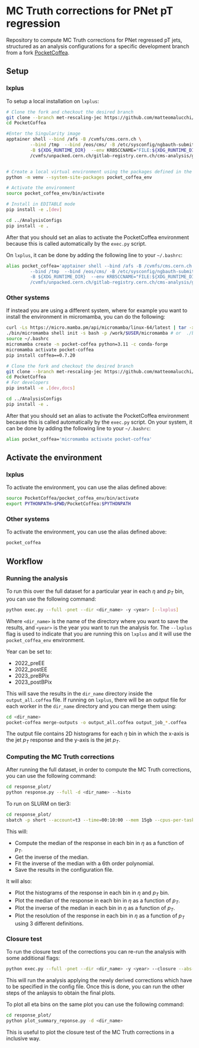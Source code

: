 # MC Truth corrections for PNet pT regression

Repository to compute MC Truth corrections for PNet regressed pT jets, structured as an analysis configurations for a specific development branch from a fork [PocketCoffea](https://github.com/PocketCoffea/PocketCoffea/tree/main).

## Setup

### lxplus
To setup a local installation on `lxplus`:
```bash
# Clone the fork and checkout the desired branch
git clone --branch met-rescaling-jec https://github.com/matteomalucchi/PocketCoffea.git
cd PocketCoffea

#Enter the Singularity image
apptainer shell --bind /afs -B /cvmfs/cms.cern.ch \
         --bind /tmp  --bind /eos/cms/ -B /etc/sysconfig/ngbauth-submit \
         -B ${XDG_RUNTIME_DIR}  --env KRB5CCNAME="FILE:${XDG_RUNTIME_DIR}/krb5cc"  \
         /cvmfs/unpacked.cern.ch/gitlab-registry.cern.ch/cms-analysis/general/pocketcoffea:lxplus-el9-stable


# Create a local virtual environment using the packages defined in the apptainer image
python -m venv --system-site-packages pocket_coffea_env

# Activate the environment
source pocket_coffea_env/bin/activate

# Install in EDITABLE mode
pip install -e .[dev]

cd ../AnalysisConfigs
pip install -e .
```

After that you should set an alias to activate the PocketCoffea environment because this is called automatically by the `exec.py` script. 

On `lxplus`, it can be done by adding the following line to your `~/.bashrc`:

```bash
alias pocket_coffea='apptainer shell --bind /afs -B /cvmfs/cms.cern.ch \
         --bind /tmp  --bind /eos/cms/ -B /etc/sysconfig/ngbauth-submit \
         -B ${XDG_RUNTIME_DIR}  --env KRB5CCNAME="FILE:${XDG_RUNTIME_DIR}/krb5cc"  \
         /cvmfs/unpacked.cern.ch/gitlab-registry.cern.ch/cms-analysis/general/pocketcoffea:lxplus-el9-stable'
```

### Other systems

If instead you are using a different system, where for example you want to install the environment in micromamba, you can do the following:

```bash
curl -Ls https://micro.mamba.pm/api/micromamba/linux-64/latest | tar -xvj bin/micromamba
./bin/micromamba shell init -s bash -p /work/$USER/micromamba # or  ./bin/micromamba shell init -s bash -r ~/micromamba
source ~/.bashrc
micromamba create -n pocket-coffea python=3.11 -c conda-forge
micromamba activate pocket-coffea
pip install coffea==0.7.20

# Clone the fork and checkout the desired branch
git clone --branch met-rescaling-jec https://github.com/matteomalucchi/PocketCoffea.git
cd PocketCoffea
# For developers
pip install -e .[dev,docs]

cd ../AnalysisConfigs
pip install -e .
```

After that you should set an alias to activate the PocketCoffea environment because this is called automatically by the `exec.py` script.
On your system, it can be done by adding the following line to your `~/.bashrc`:

```bash
alias pocket_coffea='micromamba activate pocket-coffea'
```

## Activate the environment
### lxplus
To activate the environment, you can use the alias defined above:

```bash
source PocketCoffea/pocket_coffea_env/bin/activate
export PYTHONPATH=$PWD/PocketCoffea:$PYTHONPATH
```

### Other systems
To activate the environment, you can use the alias defined above:

```bash
pocket_coffea
```


## Workflow
### Running the analysis
To run this over the full dataset for a particular year in each $\eta$ and $p_T$ bin, you can use the following command:

```bash
python exec.py --full -pnet --dir <dir_name> -y <year> [--lxplus]
```

Where `<dir_name>` is the name of the directory where you want to save the results, and `<year>` is the year you want to run the analysis for. The `--lxplus` flag is used to indicate that you are running this on `lxplus` and it will use the `pocket_coffea_env` environment.

Year can be set to:

- 2022_preEE
- 2022_postEE
- 2023_preBPix
- 2023_postBPix

This will save the results in the `dir_name` directory inside the
`output_all.coffea` file. If running on `lxplus`, there will be an output file for each worker in the `dir_name` directory and you can merge them using:
```bash
cd <dir_name>
pocket-coffea merge-outputs -o output_all.coffea output_job_*.coffea
```

The output file contains 2D histograms for each $\eta$ bin in which the x-axis is the jet $p_T$ response and the y-axis is the jet $p_T$.


### Computing the MC Truth corrections
After running the full dataset, in order to compute the MC Truth corrections, you can use the following command:

```bash
cd response_plot/
python response.py --full -d <dir_name> --histo 
```

To run on SLURM on tier3:

```bash
cd response_plot/
sbatch -p short --account=t3 --time=00:10:00 --mem 15gb --cpus-per-task=32 --wrap="python response.py --full -d  <dir_name> --histo -n 32"
```

This will:

- Compute the median of the response in each bin in $\eta$ as a function of $p_T$.
- Get the inverse of the median.
- Fit the inverse of the median with a 6th order polynomial.
- Save the results in the configuration file.

It will also:

- Plot the histograms of the response in each bin in $\eta$ and $p_T$ bin.
- Plot the median of the response in each bin in $\eta$ as a function of $p_T$.
- Plot the inverse of the median in each bin in $\eta$ as a function of $p_T$.
- Plot the resolution of the response in each bin in $\eta$ as a function of $p_T$ using 3 different definitions.


### Closure test
To run the closure test of the corrections you can re-run the analysis with some additional flags:
```bash
python exec.py --full -pnet --dir <dir_name> -y <year> --closure --abs-eta-inclusive [--lxplus]
```
This will run the analysis applying the newly derived corrections which have to be specified in the config file. 
Once this is done, you can run the other steps of the anlaysis to obtain the final plots.

To plot all eta bins on the same plot you can use the following command:

```bash
cd response_plot/
python plot_summary_reponse.py -d <dir_name>
```
This is useful to plot the closure test of the MC Truth corrections in a inclusive way.


